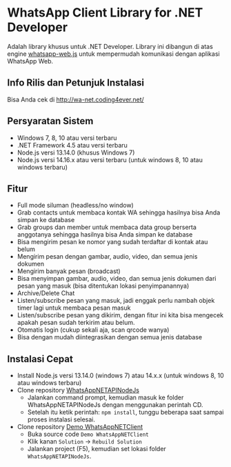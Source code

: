 # WhatsApp Client Library for .NET Developer

Adalah library khusus untuk .NET Developer. Library ini dibangun di atas engine [whatsapp-web.js](https://github.com/pedroslopez/whatsapp-web.js/) untuk mempermudah komunikasi dengan aplikasi WhatsApp Web.

## Info Rilis dan Petunjuk Instalasi

Bisa Anda cek di http://wa-net.coding4ever.net/

## Persyaratan Sistem

* Windows 7, 8, 10 atau versi terbaru
* .NET Framework 4.5 atau versi terbaru
*  Node.js versi 13.14.0 (khusus Windows 7)
*  Node.js versi 14.16.x atau versi terbaru (untuk windows 8, 10 atau windows terbaru)

## Fitur

- Full mode siluman (headless/no window)
- Grab contacts untuk membaca kontak WA sehingga hasilnya bisa Anda simpan ke database
- Grab groups dan member untuk membaca data group berserta anggotanya sehingga hasilnya bisa Anda simpan ke database
- Bisa mengirim pesan ke nomor yang sudah terdaftar di kontak atau belum
- Mengirim pesan dengan gambar, audio, video, dan semua jenis dokumen
- Mengirim banyak pesan (broadcast)
- Bisa menyimpan gambar, audio, video, dan semua jenis dokumen dari pesan yang masuk (bisa ditentukan lokasi penyimpanannya)
- Archive/Delete Chat
- Listen/subscribe pesan yang masuk, jadi enggak perlu nambah objek timer lagi untuk membaca pesan masuk
- Listen/subscribe pesan yang dikirim, dengan fitur ini kita bisa mengecek apakah pesan sudah terkirim atau belum.
- Otomatis login (cukup sekali aja, scan qrcode wanya)
- Bisa dengan mudah diintegrasikan dengan semua jenis database

## Instalasi Cepat

* Install Node.js versi 13.14.0 (windows 7) atau 14.x.x (untuk windows 8, 10 atau windows terbaru)
* Clone repository [WhatsAppNETAPINodeJs](https://github.com/WhatsAppNETClient/WhatsAppNETAPINodeJs)
  - Jalankan command prompt, kemudian masuk ke folder WhatsAppNETAPINodeJs dengan menggunakan perintah CD.
  - Setelah itu ketik perintah: `npm install`, tunggu beberapa saat sampai proses instalasi selesai.
* Clone repository [Demo WhatsAppNETClient](https://github.com/WhatsAppNETClient/WhatsAppNETClient2)
  - Buka source code `Demo WhatsAppNETClient`
  - Klik kanan `Solution` -> `Rebuild Solution`
  - Jalankan project (F5), kemudian set lokasi folder `WhatsAppNETAPINodeJs`.